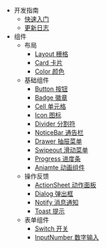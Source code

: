 * 开发指南
    * [快速入门](/)
    * [更新日志](/changelog.md) 
* 组件
    * 布局
        * [Layout 栅格](layout.md)
        * [Card 卡片](card.md)
        * [Color 颜色](color.md)
    * 基础组件
        * [Button 按钮](button.md)
        * [Badge 徽章](badge.md)
        * [Cell 单元格](cell.md)
        * [Icon 图标](icon.md)
        * [Divider 分割符](divider.md)
        * [NoticeBar 通告栏](noticebar.md)
        * [Drawer 抽屉菜单](drawer.md)
        * [Swipeout 滑动菜单](swipeout.md)
        * [Progress 进度条]()
        * [Aniamte 动画组件]()
    * 操作反馈
        * [ActionSheet 动作面板]()
        * [Dialog 弹出框]()
        * [Notify 消息通知]()
        * [Toast 提示]()
    * 表单组件
        * [Switch 开关]()
        * [InputNumber 数字输入]()
